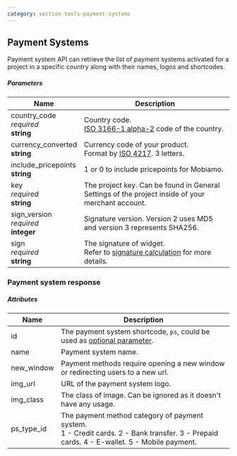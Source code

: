 ```yaml
---
category: section-tools-payment-systems
---
```

## Payment Systems

Payment system API can retrieve the list of payment systems activated for a project in a specific country along with their names, logos and shortcodes.

##### Parameters

| Name | Description|
|---|---|
|country_code<br> *required*<br> **string**| Country code.<br> [ISO 3166-1 alpha-2](https://en.wikipedia.org/wiki/ISO_3166-1_alpha-2#Officially_assigned_code_elements) code of the country.|
|currency_converted<br> **string**| Currency code of your product.<br>  Format by [ISO 4217](https://en.wikipedia.org/wiki/ISO_4217#Active_codes). 3 letters.|
|include_pricepoints<br> **string**|1 or 0 to include pricepoints for Mobiamo.|
|key<br> *required*<br> **string**| The project key. Can be found in General Settings of the project inside of your merchant account.|
|sign_version<br> *required*<br> **integer**| Signature version. Version 2 uses MD5 and version 3 represents SHA256.|
|sign<br> *required*<br> **string**| The signature of widget.<br> Refer to [signature calculation](/development/signature-calculation) for more details.|


### Payment system response

##### Attributes

| Name | Description|
|---|---|
|id| The payment system shortcode, ```ps```, could be used as [optional parameter](#section-checkout-optional_parameter).|
|name| Payment system name.|
|new_window| Payment methods require opening a new window or redirecting users to a new url.|
|img_url| URL of the payment system logo.|
|img_class | The class of image. Can be ignored as it doesn't have any usage.|
|ps_type_id| The payment method category of payment system. <br> 1 - Credit cards. 2 - Bank transfer. 3 - Prepaid cards. 4 - E-wallet. 5 - Mobile payment.|